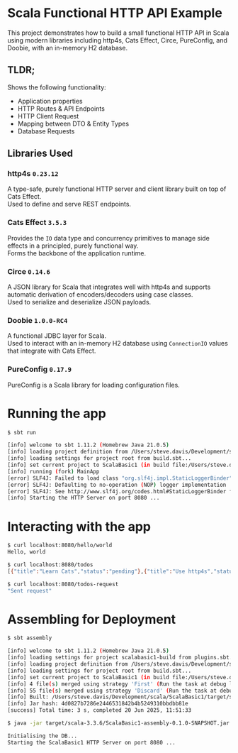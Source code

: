 # Scala Functional HTTP API Example

This project demonstrates how to build a small functional HTTP API in Scala using modern libraries including http4s,
Cats Effect, Circe, PureConfig, and Doobie, with an in-memory H2 database.

## TLDR;

Shows the following functionality:

* Application properties
* HTTP Routes & API Endpoints
* HTTP Client Request
* Mapping between DTO & Entity Types
* Database Requests

## Libraries Used

### http4s `0.23.12`

A type-safe, purely functional HTTP server and client library built on top of Cats Effect.  
Used to define and serve REST endpoints.

### Cats Effect `3.5.3`

Provides the `IO` data type and concurrency primitives to manage side effects in a principled, purely functional way.  
Forms the backbone of the application runtime.

### Circe `0.14.6`

A JSON library for Scala that integrates well with http4s and supports automatic derivation of encoders/decoders using
case classes.  
Used to serialize and deserialize JSON payloads.

### Doobie `1.0.0-RC4`

A functional JDBC layer for Scala.  
Used to interact with an in-memory H2 database using `ConnectionIO` values that integrate with Cats Effect.

### PureConfig `0.17.9`

PureConfig is a Scala library for loading configuration files.

# Running the app

```bash
$ sbt run

[info] welcome to sbt 1.11.2 (Homebrew Java 21.0.5)
[info] loading project definition from /Users/steve.davis/Development/scala/ScalaBasic1/project
[info] loading settings for project root from build.sbt...
[info] set current project to ScalaBasic1 (in build file:/Users/steve.davis/Development/scala/ScalaBasic1/)
[info] running (fork) MainApp
[error] SLF4J: Failed to load class "org.slf4j.impl.StaticLoggerBinder".
[error] SLF4J: Defaulting to no-operation (NOP) logger implementation
[error] SLF4J: See http://www.slf4j.org/codes.html#StaticLoggerBinder for further details.
[info] Starting the HTTP Server on port 8080 ...
```

# Interacting with the app

```bash
$ curl localhost:8080/hello/world
Hello, world

$ curl localhost:8080/todos
[{"title":"Learn Cats","status":"pending"},{"title":"Use http4s","status":"done"}]

$ curl localhost:8080/todos-request
"Sent request"
```

# Assembling for Deployment

```bash
$ sbt assembly

[info] welcome to sbt 1.11.2 (Homebrew Java 21.0.5)
[info] loading settings for project scalabasic1-build from plugins.sbt...
[info] loading project definition from /Users/steve.davis/Development/scala/ScalaBasic1/project
[info] loading settings for project root from build.sbt...
[info] set current project to ScalaBasic1 (in build file:/Users/steve.davis/Development/scala/ScalaBasic1/)
[info] 4 file(s) merged using strategy 'First' (Run the task at debug level to see the details)
[info] 55 file(s) merged using strategy 'Discard' (Run the task at debug level to see the details)
[info] Built: /Users/steve.davis/Development/scala/ScalaBasic1/target/scala-3.3.6/ScalaBasic1-assembly-0.1.0-SNAPSHOT.jar
[info] Jar hash: 4d0827b7286e2446531842b4b5249310bbdbb81e
[success] Total time: 3 s, completed 20 Jun 2025, 11:51:33

$ java -jar target/scala-3.3.6/ScalaBasic1-assembly-0.1.0-SNAPSHOT.jar

Initialising the DB...
Starting the ScalaBasic1 HTTP Server on port 8080 ...
```